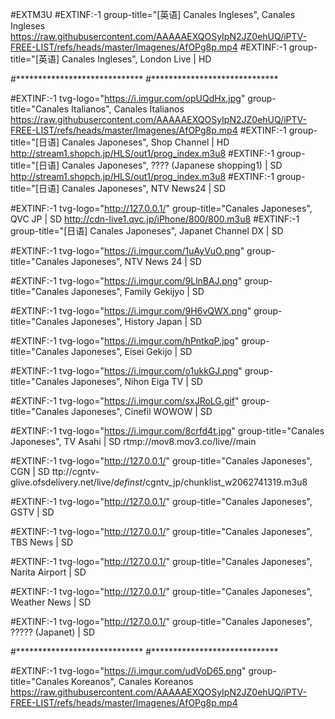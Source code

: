 #EXTM3U
#EXTINF:-1 group-title="[英语] Canales Ingleses", Canales Ingleses
https://raw.githubusercontent.com/AAAAAEXQOSyIpN2JZ0ehUQ/iPTV-FREE-LIST/refs/heads/master/Imagenes/AfOPg8p.mp4
#EXTINF:-1 group-title="[英语] Canales Ingleses", London Live | HD

#*****************************
#*****************************

#EXTINF:-1 tvg-logo="https://i.imgur.com/opUQdHx.jpg" group-title="Canales Italianos", Canales Italianos
https://raw.githubusercontent.com/AAAAAEXQOSyIpN2JZ0ehUQ/iPTV-FREE-LIST/refs/heads/master/Imagenes/AfOPg8p.mp4
#EXTINF:-1 group-title="[日语] Canales Japoneses", Shop Channel | HD
http://stream1.shopch.jp/HLS/out1/prog_index.m3u8
#EXTINF:-1 group-title="[日语] Canales Japoneses", ???? (Japanese shopping1) | SD
http://stream1.shopch.jp/HLS/out1/prog_index.m3u8
#EXTINF:-1 group-title="[日语] Canales Japoneses", NTV News24 | SD

#EXTINF:-1 tvg-logo="http://127.0.0.1/" group-title="Canales Japoneses", QVC JP | SD
http://cdn-live1.qvc.jp/iPhone/800/800.m3u8
#EXTINF:-1 group-title="[日语] Canales Japoneses", Japanet Channel DX | SD

#EXTINF:-1 tvg-logo="https://i.imgur.com/1uAyVuO.png" group-title="Canales Japoneses", NTV News 24 | SD

#EXTINF:-1 tvg-logo="https://i.imgur.com/9LlnBAJ.png" group-title="Canales Japoneses", Family Gekijyo | SD

#EXTINF:-1 tvg-logo="https://i.imgur.com/9H6vQWX.png" group-title="Canales Japoneses", History Japan | SD

#EXTINF:-1 tvg-logo="https://i.imgur.com/hPntkqP.jpg" group-title="Canales Japoneses", Eisei Gekijo | SD

#EXTINF:-1 tvg-logo="https://i.imgur.com/o1ukkGJ.png" group-title="Canales Japoneses", Nihon Eiga TV | SD

#EXTINF:-1 tvg-logo="https://i.imgur.com/sxJRoLG.gif" group-title="Canales Japoneses", Cinefil WOWOW | SD

#EXTINF:-1 tvg-logo="https://i.imgur.com/8crfd4t.jpg" group-title="Canales Japoneses", TV Asahi | SD
rtmp://mov8.mov3.co/live//main

#EXTINF:-1 tvg-logo="http://127.0.0.1/" group-title="Canales Japoneses", CGN | SD
ttp://cgntv-glive.ofsdelivery.net/live/_definst_/cgntv_jp/chunklist_w2062741319.m3u8

#EXTINF:-1 tvg-logo="http://127.0.0.1/" group-title="Canales Japoneses", GSTV | SD

#EXTINF:-1 tvg-logo="http://127.0.0.1/" group-title="Canales Japoneses", TBS News | SD

#EXTINF:-1 tvg-logo="http://127.0.0.1/" group-title="Canales Japoneses", Narita Airport | SD

#EXTINF:-1 tvg-logo="http://127.0.0.1/" group-title="Canales Japoneses", Weather News | SD

#EXTINF:-1 tvg-logo="http://127.0.0.1/" group-title="Canales Japoneses", ????? (Japanet) | SD

#*****************************
#*****************************

#EXTINF:-1 tvg-logo="https://i.imgur.com/udVoD65.png" group-title="Canales Koreanos", Canales Koreanos
https://raw.githubusercontent.com/AAAAAEXQOSyIpN2JZ0ehUQ/iPTV-FREE-LIST/refs/heads/master/Imagenes/AfOPg8p.mp4

